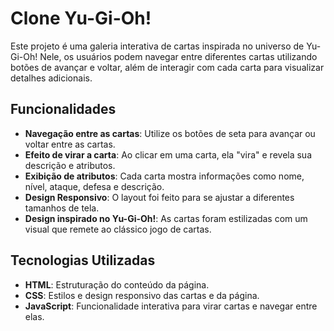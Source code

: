 # Clone Yu-Gi-Oh!

Este projeto é uma galeria interativa de cartas inspirada no universo de Yu-Gi-Oh! Nele, os usuários podem navegar entre diferentes cartas utilizando botões de avançar e voltar, além de interagir com cada carta para visualizar detalhes adicionais.  

## Funcionalidades

- **Navegação entre as cartas**: Utilize os botões de seta para avançar ou voltar entre as cartas.
- **Efeito de virar a carta**: Ao clicar em uma carta, ela "vira" e revela sua descrição e atributos.
- **Exibição de atributos**: Cada carta mostra informações como nome, nível, ataque, defesa e descrição.
- **Design Responsivo**: O layout foi feito para se ajustar a diferentes tamanhos de tela.
- **Design inspirado no Yu-Gi-Oh!**: As cartas foram estilizadas com um visual que remete ao clássico jogo de cartas.

## Tecnologias Utilizadas

- **HTML**: Estruturação do conteúdo da página.
- **CSS**: Estilos e design responsivo das cartas e da página.
- **JavaScript**: Funcionalidade interativa para virar cartas e navegar entre elas.
